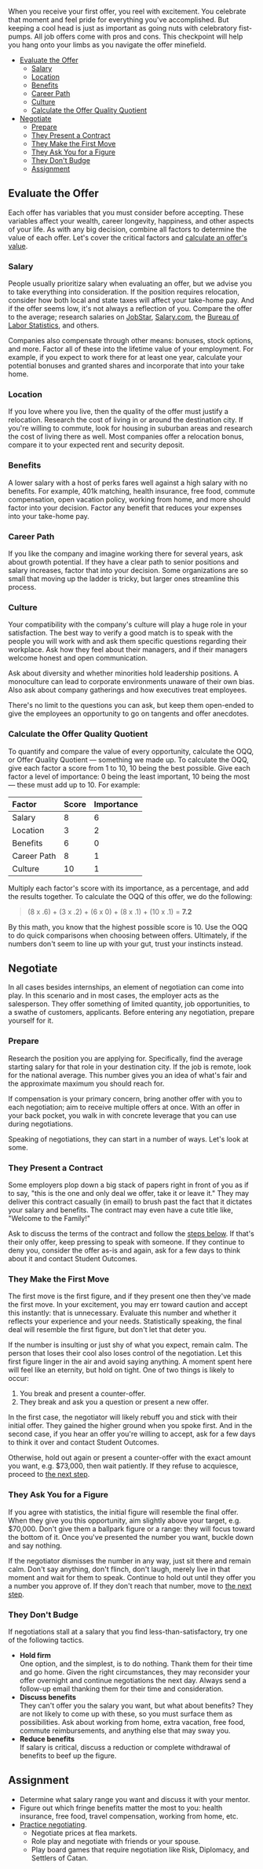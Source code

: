 When you receive your first offer, you reel with excitement. You celebrate that moment and feel pride for everything you've accomplished. But keeping a cool head is just as important as going nuts with celebratory fist-pumps. All job offers come with pros and cons. This checkpoint will help you hang onto your limbs as you navigate the offer minefield.

- [Evaluate the Offer](#evaluate-the-offer)
	- [Salary](#variable-salary)
	- [Location](#variable-location)
	- [Benefits](#variable-benefits)
	- [Career Path](#variable-path)
	- [Culture](#variable-culture)
	- [Calculate the Offer Quality Quotient](#offer-q-q)
- [Negotiate](#negotiate)
	- [Prepare](#prepare)
	- [They Present a Contract](#they-present-a-contract)
	- [They Make the First Move](#they-make-the-first-move)
	- [They Ask You for a Figure](#they-ask-for-a-figure)
	- [They Don't Budge](#they-dont-budge)
	- [Assignment](#assignment)

<a name="evaluate-the-offer"></a>
## Evaluate the Offer

Each offer has variables that you must consider before accepting. These variables affect your wealth, career longevity, happiness, and other aspects of your life. As with any big decision, combine all factors to determine the value of each offer. Let's cover the critical factors and [calculate an offer's value](#offer-q-q).

<a name="variable-salary"></a>
### Salary

People usually prioritize salary when evaluating an offer, but we advise you to take everything into consideration. If the position requires relocation, consider how both local and state taxes will affect your take-home pay. And if the offer seems low, it's not always a reflection of you. Compare the offer to the average; research salaries on [JobStar](http://jobstar.org/tools/salary/index.php), [Salary.com](http://salary.com), the [Bureau of Labor Statistics](http://www.bls.gov/ooh/a-z-index.htm), and others.

Companies also compensate through other means: bonuses, stock options, and more. Factor all of these into the lifetime value of your employment. For example, if you expect to work there for at least one year, calculate your potential bonuses and granted shares and incorporate that into your take home.

<a name="variable-location"></a>
### Location

If you love where you live, then the quality of the offer must justify a relocation. Research the cost of living in or around the destination city. If you're willing to commute, look for housing in suburban areas and research the cost of living there as well. Most companies offer a relocation bonus, compare it to your expected rent and security deposit.

<a name="variable-benefits"></a>
### Benefits

A lower salary with a host of perks fares well against a high salary with no benefits. For example, 401k matching, health insurance, free food, commute compensation, open vacation policy, working from home, and more should factor into your decision. Factor any benefit that reduces your expenses into your take-home pay.

<a name="variable-path"></a>
### Career Path

If you like the company and imagine working there for several years, ask about growth potential. If they have a clear path to senior positions and salary increases, factor that into your decision. Some organizations are so small that moving up the ladder is tricky, but larger ones streamline this process.

<a name="variable-culture"></a>
### Culture

Your compatibility with the company's culture will play a huge role in your satisfaction. The best way to verify a good match is to speak with the people you will work with and ask them specific questions regarding their workplace. Ask how they feel about their managers, and if their managers welcome honest and open communication.

Ask about diversity and whether minorities hold leadership positions. A monoculture can lead to corporate environments unaware of their own bias. Also ask about company gatherings and how executives treat employees.

There's no limit to the questions you can ask, but keep them open-ended to give the employees an opportunity to go on tangents and offer anecdotes.

<a name="offer-q-q"></a>
### Calculate the Offer Quality Quotient

To quantify and compare the value of every opportunity, calculate the OQQ, or Offer Quality Quotient — something we made up. To calculate the OQQ, give each factor a score from 1 to 10, 10 being the best possible. Give each factor a level of importance: 0 being the least important, 10 being the most — these must add up to 10. For example:

| Factor | Score | Importance |
| :-- | :-- | :-- |
| Salary | 8 | 6 |
| Location | 3 | 2 |
| Benefits | 6 | 0 |
| Career Path | 8 | 1 |
| Culture | 10 | 1 |

Multiply each factor's score with its importance, as a percentage, and add the results together. To calculate the OQQ of this offer, we do the following:

> (8 x .6) + (3 x .2) + (6 x 0) + (8 x .1) + (10 x .1) = **7.2**

By this math, you know that the highest possible score is 10. Use the OQQ to do quick comparisons when choosing between offers. Ultimately, if the numbers don't seem to line up with your gut, trust your instincts instead.

<a name="negotiate"></a>
## Negotiate

In all cases besides internships, an element of negotiation can come into play. In this scenario and in most cases, the employer acts as the salesperson. They offer something of limited quantity, job opportunities, to a swathe of customers, applicants. Before entering any negotiation, prepare yourself for it.

<a name="prepare"></a>
### Prepare

Research the position you are applying for. Specifically, find the average starting salary for that role in your destination city. If the job is remote, look for the national average. This number gives you an idea of what's fair and the approximate maximum you should reach for.

If compensation is your primary concern, bring another offer with you to each negotiation; aim to receive multiple offers at once. With an offer in your back pocket, you walk in with concrete leverage that you can use during negotiations.

Speaking of negotiations, they can start in a number of ways. Let's look at some.

<a name="they-present-a-contract"></a>
### They Present a Contract

Some employers plop down a big stack of papers right in front of you as if to say, "this is the one and only deal we offer, take it or leave it." They may deliver this contract casually (in email) to brush past the fact that it dictates your salary and benefits. The contract may even have a cute title like, "Welcome to the Family!"

Ask to discuss the terms of the contract and follow the [steps below](#they-make-the-first-move). If that's their only offer, keep pressing to speak with someone. If they continue to deny you, consider the offer as-is and again, ask for a few days to think about it and contact Student Outcomes.

<a name="they-make-the-first-move"></a>
### They Make the First Move

The first move is the first figure, and if they present one then they've made the first move. In your excitement, you may err toward caution and accept this instantly: that is unnecessary. Evaluate this number and whether it reflects your experience and your needs. Statistically speaking, the final deal will resemble the first figure, but don't let that deter you.

If the number is insulting or just shy of what you expect, remain calm. The person that loses their cool also loses control of the negotiation. Let this first figure linger in the air and avoid saying anything. A moment spent here will feel like an eternity, but hold on tight. One of two things is likely to occur:

1. You break and present a counter-offer.
2. They break and ask you a question or present a new offer.

In the first case, the negotiator will likely rebuff you and stick with their initial offer. They gained the higher ground when you spoke first. And in the second case, if you hear an offer you're willing to accept, ask for a few days to think it over and contact Student Outcomes.

Otherwise, hold out again or present a counter-offer with the exact amount you want, e.g. $73,000, then wait patiently. If they refuse to acquiesce, proceed to [the next step](#they-dont-budge).

<a name="they-ask-for-a-figure"></a>
### They Ask You for a Figure

If you agree with statistics, the initial figure will resemble the final offer. When they give you this opportunity, aim slightly above your target, e.g. $70,000. Don't give them a ballpark figure or a range: they will focus toward the bottom of it. Once you've presented the number you want, buckle down and say nothing.

If the negotiator dismisses the number in any way, just sit there and remain calm. Don't say anything, don't flinch, don't laugh, merely live in that moment and wait for them to speak. Continue to hold out until they offer you a number you approve of. If they don't reach that number, move to [the next step](#they-dont-budge).

<a name="they-dont-budge"></a>
### They Don't Budge

If negotiations stall at a salary that you find less-than-satisfactory, try one of the following tactics.

- **Hold firm**<br>One option, and the simplest, is to do nothing. Thank them for their time and go home. Given the right circumstances, they may reconsider your offer overnight and continue negotiations the next day. Always send a follow-up email thanking them for their time and consideration.
- **Discuss benefits**<br>They can't offer you the salary you want, but what about benefits? They are not likely to come up with these, so you must surface them as possibilities. Ask about working from home, extra vacation, free food, commute reimbursements, and anything else that may sway you.
- **Reduce benefits**<br>If salary is critical, discuss a reduction or complete withdrawal of benefits to beef up the figure.

<a name="assignment"></a>
## Assignment

- Determine what salary range you want and discuss it with your mentor.
- Figure out which fringe benefits matter the most to you: health insurance, free food, travel compensation, working from home, etc.
- [Practice negotiating](http://www.johncurtis.ca/negotiation/4-ways-to-practice-your-negotiating-skills/).
	- Negotiate prices at flea markets.
	- Role play and negotiate with friends or your spouse.
	- Play board games that require negotiation like Risk, Diplomacy, and Settlers of Catan.
